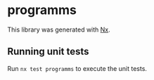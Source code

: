 # programms

This library was generated with [Nx](https://nx.dev).

## Running unit tests

Run `nx test programms` to execute the unit tests.
